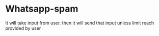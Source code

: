 # Whatsapp-spam
It will take input from user. then it will send that input unless limit reach provided by user
